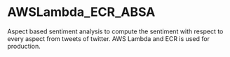 # AWSLambda_ECR_ABSA
Aspect based sentiment analysis to compute the sentiment with respect to every aspect from tweets of twitter. AWS Lambda and ECR is used for production.
